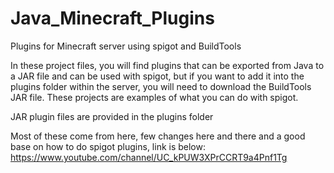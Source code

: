 # Java_Minecraft_Plugins
Plugins for Minecraft  server using spigot and BuildTools 

In these project files, you will find plugins that can be exported from Java to a JAR file and can be used with spigot, but if you want to add it into the plugins folder within the server, you will need to download the BuildTools JAR file. These projects are examples of what you can do with spigot.

JAR plugin files are provided in the plugins folder

Most of these come from here, few changes here and there and a good base on how to do spigot plugins, link is below:
https://www.youtube.com/channel/UC_kPUW3XPrCCRT9a4Pnf1Tg
